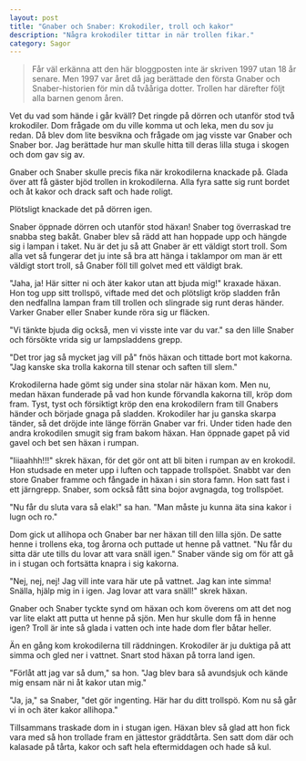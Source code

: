 ```yaml
---
layout: post
title: "Gnaber och Snaber: Krokodiler, troll och kakor"
description: "Några krokodiler tittar in när trollen fikar."
category: Sagor
---
```

> Får väl erkänna att den här bloggposten inte är skriven 1997 utan 18 år senare. Men 1997 var året då jag berättade den första Gnaber och Snaber-historien för min då tvååriga dotter. Trollen har därefter följt alla barnen genom åren.

Vet du vad som hände i går kväll? Det ringde på dörren och utanför stod två krokodiler. Dom frågade om du ville komma ut och leka, men du sov ju redan. Då blev dom lite besvikna och frågade om jag visste var Gnaber och Snaber bor. Jag berättade hur man skulle hitta till deras lilla stuga i skogen och dom gav sig av.


Gnaber och Snaber skulle precis fika när krokodilerna knackade på. Glada över att få gäster bjöd trollen in krokodilerna. Alla fyra satte sig runt bordet och åt kakor och drack saft och hade roligt.

Plötsligt knackade det på dörren igen.

Snaber öppnade dörren och utanför stod häxan! Snaber tog överraskad tre snabba steg bakåt. Gnaber blev så rädd att han hoppade upp och hängde sig i lampan i taket. Nu är det ju så att Gnaber är ett väldigt stort troll. Som alla vet så fungerar det ju inte så bra att hänga i taklampor om man är ett väldigt stort troll, så Gnaber föll till golvet med ett väldigt brak.

"Jaha, ja! Här sitter ni och äter kakor utan att bjuda mig!" kraxade häxan. Hon tog upp sitt trollspö, viftade med det och plötsligt kröp sladden från den nedfallna lampan fram till trollen och slingrade sig runt deras händer. Varker Gnaber eller Snaber kunde röra sig ur fläcken.

"Vi tänkte bjuda dig också, men vi visste inte var du var." sa den lille Snaber och försökte vrida sig ur lampsladdens grepp.

"Det tror jag så mycket jag vill på" fnös häxan och tittade bort mot kakorna. "Jag kanske ska trolla kakorna till stenar och saften till slem."

Krokodilerna hade gömt sig under sina stolar när häxan kom. Men nu, medan häxan funderade på vad hon kunde förvandla kakorna till, kröp dom fram. Tyst, tyst och försiktigt kröp den ena krokodilern fram till Gnabers händer och började gnaga på sladden. Krokodiler har ju ganska skarpa tänder, så det dröjde inte länge förrän Gnaber var fri. Under tiden hade den andra krokodilen smugit sig fram bakom häxan. Han öppnade gapet på vid gavel och bet sen häxan i rumpan.

"Iiiaahhh!!!" skrek häxan, för det gör ont att bli biten i rumpan av en krokodil. Hon studsade en meter upp i luften och tappade trollspöet. Snabbt var den store Gnaber framme och fångade in häxan i sin stora famn. Hon satt fast i ett järngrepp. Snaber, som också fått sina bojor avgnagda, tog trollspöet.

"Nu får du sluta vara så elak!" sa han. "Man måste ju kunna äta sina kakor i lugn och ro."

Dom gick ut allihopa och Gnaber bar ner häxan till den lilla sjön. De satte henne i trollens eka, tog årorna och puttade ut henne på vattnet. "Nu får du sitta där ute tills du lovar att vara snäll igen." Snaber vände sig om för att gå in i stugan och fortsätta knapra i sig kakorna.

"Nej, nej, nej! Jag vill inte vara här ute på vattnet. Jag kan inte simma! Snälla, hjälp mig in i igen. Jag lovar att vara snäll!" skrek häxan.

Gnaber och Snaber tyckte synd om häxan och kom överens om att det nog var lite elakt att putta ut henne på sjön. Men hur skulle dom få in henne igen? Troll är inte så glada i vatten och inte hade dom fler båtar heller.

Än en gång kom krokodilerna till räddningen. Krokodiler är ju duktiga på att simma och gled ner i vattnet. Snart stod häxan på torra land igen.

"Förlåt att jag var så dum," sa hon. "Jag blev bara så avundsjuk och kände mig ensam när ni åt kakor utan mig."

"Ja, ja," sa Snaber, "det gör ingenting. Här har du ditt trollspö. Kom nu så går vi in och äter kakor allihopa."

Tillsammans traskade dom in i stugan igen. Häxan blev så glad att hon fick vara med så hon trollade fram en jättestor gräddtårta. Sen satt dom där och kalasade på tårta, kakor och saft hela eftermiddagen och hade så kul.

